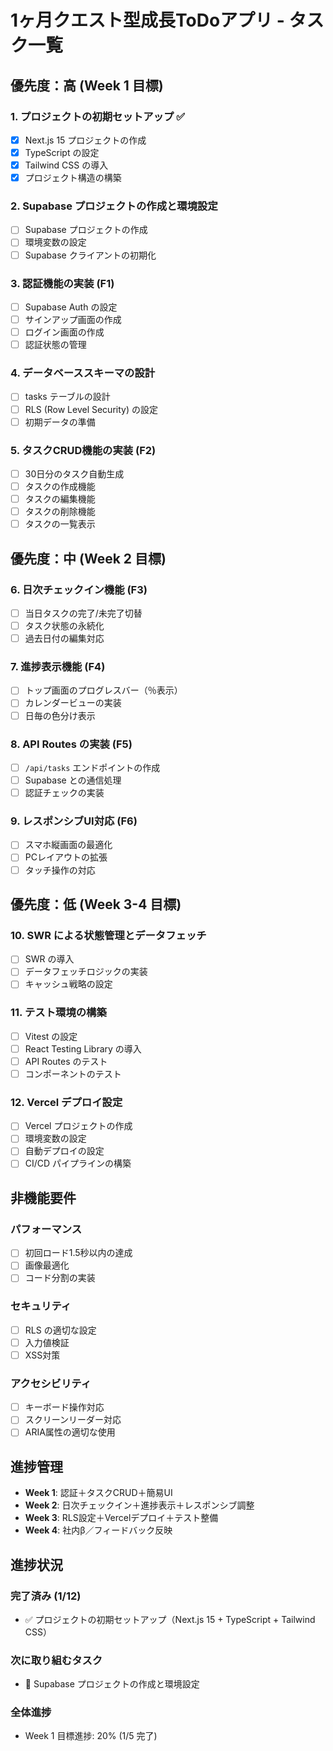 # 1ヶ月クエスト型成長ToDoアプリ - タスク一覧

## 優先度：高 (Week 1 目標)

### 1. プロジェクトの初期セットアップ ✅
- [x] Next.js 15 プロジェクトの作成
- [x] TypeScript の設定
- [x] Tailwind CSS の導入
- [x] プロジェクト構造の構築

### 2. Supabase プロジェクトの作成と環境設定
- [ ] Supabase プロジェクトの作成
- [ ] 環境変数の設定
- [ ] Supabase クライアントの初期化

### 3. 認証機能の実装 (F1)
- [ ] Supabase Auth の設定
- [ ] サインアップ画面の作成
- [ ] ログイン画面の作成
- [ ] 認証状態の管理

### 4. データベーススキーマの設計
- [ ] tasks テーブルの設計
- [ ] RLS (Row Level Security) の設定
- [ ] 初期データの準備

### 5. タスクCRUD機能の実装 (F2)
- [ ] 30日分のタスク自動生成
- [ ] タスクの作成機能
- [ ] タスクの編集機能
- [ ] タスクの削除機能
- [ ] タスクの一覧表示

## 優先度：中 (Week 2 目標)

### 6. 日次チェックイン機能 (F3)
- [ ] 当日タスクの完了/未完了切替
- [ ] タスク状態の永続化
- [ ] 過去日付の編集対応

### 7. 進捗表示機能 (F4)
- [ ] トップ画面のプログレスバー（％表示）
- [ ] カレンダービューの実装
- [ ] 日毎の色分け表示

### 8. API Routes の実装 (F5)
- [ ] `/api/tasks` エンドポイントの作成
- [ ] Supabase との通信処理
- [ ] 認証チェックの実装

### 9. レスポンシブUI対応 (F6)
- [ ] スマホ縦画面の最適化
- [ ] PCレイアウトの拡張
- [ ] タッチ操作の対応

## 優先度：低 (Week 3-4 目標)

### 10. SWR による状態管理とデータフェッチ
- [ ] SWR の導入
- [ ] データフェッチロジックの実装
- [ ] キャッシュ戦略の設定

### 11. テスト環境の構築
- [ ] Vitest の設定
- [ ] React Testing Library の導入
- [ ] API Routes のテスト
- [ ] コンポーネントのテスト

### 12. Vercel デプロイ設定
- [ ] Vercel プロジェクトの作成
- [ ] 環境変数の設定
- [ ] 自動デプロイの設定
- [ ] CI/CD パイプラインの構築

## 非機能要件

### パフォーマンス
- [ ] 初回ロード1.5秒以内の達成
- [ ] 画像最適化
- [ ] コード分割の実装

### セキュリティ
- [ ] RLS の適切な設定
- [ ] 入力値検証
- [ ] XSS対策

### アクセシビリティ
- [ ] キーボード操作対応
- [ ] スクリーンリーダー対応
- [ ] ARIA属性の適切な使用

## 進捗管理

- **Week 1**: 認証＋タスクCRUD＋簡易UI
- **Week 2**: 日次チェックイン＋進捗表示＋レスポンシブ調整
- **Week 3**: RLS設定＋Vercelデプロイ＋テスト整備
- **Week 4**: 社内β／フィードバック反映

## 進捗状況

### 完了済み (1/12)
- ✅ プロジェクトの初期セットアップ（Next.js 15 + TypeScript + Tailwind CSS）

### 次に取り組むタスク
- 🔄 Supabase プロジェクトの作成と環境設定

### 全体進捗
- Week 1 目標進捗: 20% (1/5 完了)